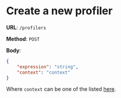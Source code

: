 # Create a new profiler

**URL**: `/profilers`

**Method**: `POST`

**Body**:

```json
{
	"expression": "string",
	"context": "context"
}
```

Where `context` can be one of the listed [here](../evaluations/post.md).
